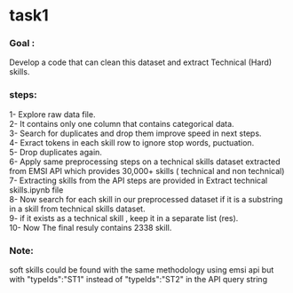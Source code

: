 # task1
### Goal : <br> 
Develop a code that can clean this dataset and extract Technical (Hard) skills. <br>
### steps: <br>
1- Explore raw data file. <br>
2- It contains only one column that contains categorical data. <br>
3- Search for duplicates and drop them improve speed in next steps. <br>
4- Exract tokens in each skill row to ignore stop words, puctuation. <br>
5- Drop duplicates again. <br>
6- Apply same preprocessing steps on a technical skills dataset extracted from EMSI API which provides 30,000+ skills ( technical and non technical) <br>
7- Extracting skills from the API steps are provided in Extract technical skills.ipynb file <br>
8- Now search for each skill in our preprocessed dataset if it is a substring in a skill from technical skills dataset. <br>
9- if it exists as a technical skill , keep it in a separate list (res). <br>
10- Now The final resuly contains 2338 skill. <br>

### Note:
soft skills could be found with the same methodology using emsi api but with "typeIds":"ST1" instead of "typeIds":"ST2" in the API query string <br>

